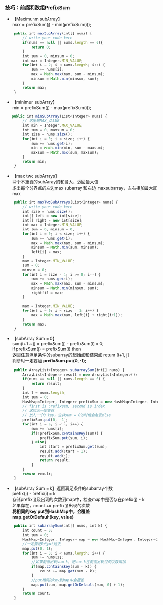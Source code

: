 ### 技巧：前缀和数组PrefixSum <br>
- 【Maximunm subArray】  <br>
max = prefixSum(j) - min(prefixSum(i));
```javascript
    public int maxSubArray(int[] nums) {
        // write your code here
        if(nums == null || nums.length == 0){
            return 0;
        }
        int sum = 0, minsum = 0;
        int max = Integer.MIN_VALUE;
        for(int i = 0; i < nums.length; i++) {
            sum += nums[i];
            max = Math.max(max, sum - minsum);
            minsum = Math.min(minsum, sum);
        }
        return max;
    }
```
- 【minimun subArray】<br>
min = prefixSum(j) - max(prefixSum(i));
```javascript
   public int minSubArray(List<Integer> nums) {
        // 这里是MAX_VALUE
        int min = Integer.MAX_VALUE;
        int sum = 0, maxsum = 0;
        int size = nums.size();
        for(int i = 0; i < size; i++) {
            sum += nums.get(i);
            min = Math.min(min, sum - maxsum);
            maxsum = Math.max(sum, maxsum);
        }
        return min;
    }
```
- 【max two subArrays】<br>
两个不重叠的subArray的和最大，返回最大值 <br>
求出每个分界点的左边max subarray 和右边 maxsubarray，左右相加最大即max <br>
```javascript
    public int maxTwoSubArrays(List<Integer> nums) {
        // write your code here
        int size = nums.size();
        int[] left = new int[size];
        int[] right = new int[size];
        int max = Integer.MIN_VALUE;
        int sum = 0, minsum = 0;
        for(int i = 0; i < size; i++) {
            sum += nums.get(i);
            max = Math.max(max, sum - minsum);
            minsum = Math.min(sum, minsum);
            left[i] = max;
        }
        max = Integer.MIN_VALUE;
        sum = 0;
        minsum = 0;
        for(int i = size - 1; i >= 0; i--) {
            sum += nums.get(i);
            max = Math.max(max, sum - minsum);
            minsum = Math.min(minsum, sum);
            right[i] = max;
        }
        
        max = Integer.MIN_VALUE;
        for(int i = 0; i < size - 1; i++) {
            max = Math.max(max, left[i] + right[i+1]);
        }
        return max;
    }
```
- 【subArray Sum = 0】<br>
sum(i+1 ~ j) = prefixSum[j] - prefixSum[i] = 0; <br>
if prefixSum(j) = prefixSum(i) then  <br>
返回任意满足条件的subarray的起始点和结束点 return [i+1, j] <br>
判断时一定要加  **prefixSum.put(0, -1);**
```javascript
    public ArrayList<Integer> subarraySum(int[] nums) {
        ArrayList<Integer> result = new ArrayList<Integer>();
        if(nums == null || nums.length == 0) {
            return result;
        }
        int l = nums.length;
        int sum = 0;
        HashMap<Integer, Integer> prefixSum = new HashMap<Integer, Integer>();
        // first is prefixsum, second is index
        // 这句话一定要有
        // 放入一个0 key，这样sum = 0的时候会触发else
        prefixSum.put(0, -1);
        for(int i = 0; i < l; i++) {
            sum += nums[i];
            if(!prefixSum.containsKey(sum)) {
                prefixSum.put(sum, i);
            } else{
                int start = prefixSum.get(sum);
                result.add(start + 1);
                result.add(i);
                return result;
            }
        }
        return result;
    }
```
- 【subArray Sum = k】返回满足条件的subarray个数 <br>
prefix(j) - prefix(i) = k <br>
存储prefix(j)及出现的次数到map中，检查map中是否存在prefix(j) - k <br>
如果存在，count += prefix(j)出现的次数 <br>
**将相同的key put到HashMap中，会覆盖** <br>
**map.getOrDefault(key, value)**
```javascript
    public int subarraySum(int[] nums, int k) {
        int count = 0;
        int sum = 0;
        HashMap<Integer, Integer> map = new HashMap<Integer, Integer>();
        //一定要把0先put进去
        map.put(0, 1);
        for(int i = 0; i < nums.length; i++) {
            sum += nums[i];
            //如果前面出现sum-k，把sum-k在前面出现过的次数累加
            if(map.containsKey(sum - k)) {
                count += map.get(sum - k);
            }
            //put相同的key到map中会覆盖
            map.put(sum, map.getOrDefault(sum, 0) + 1);
        }
        return count;
    }
```
